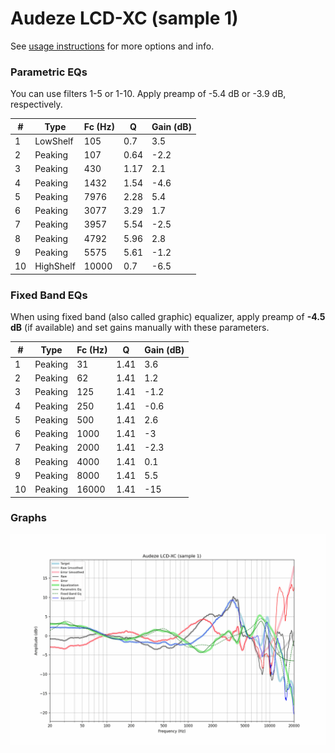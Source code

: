 # Audeze LCD-XC (sample 1)
See [usage instructions](https://github.com/jaakkopasanen/AutoEq#usage) for more options and info.

### Parametric EQs
You can use filters 1-5 or 1-10. Apply preamp of -5.4 dB or -3.9 dB, respectively.

|   # | Type      |   Fc (Hz) |    Q |   Gain (dB) |
|-----|-----------|-----------|------|-------------|
|   1 | LowShelf  |       105 | 0.7  |         3.5 |
|   2 | Peaking   |       107 | 0.64 |        -2.2 |
|   3 | Peaking   |       430 | 1.17 |         2.1 |
|   4 | Peaking   |      1432 | 1.54 |        -4.6 |
|   5 | Peaking   |      7976 | 2.28 |         5.4 |
|   6 | Peaking   |      3077 | 3.29 |         1.7 |
|   7 | Peaking   |      3957 | 5.54 |        -2.5 |
|   8 | Peaking   |      4792 | 5.96 |         2.8 |
|   9 | Peaking   |      5575 | 5.61 |        -1.2 |
|  10 | HighShelf |     10000 | 0.7  |        -6.5 |

### Fixed Band EQs
When using fixed band (also called graphic) equalizer, apply preamp of **-4.5 dB** (if available) and set gains manually with these parameters.

|   # | Type    |   Fc (Hz) |    Q |   Gain (dB) |
|-----|---------|-----------|------|-------------|
|   1 | Peaking |        31 | 1.41 |         3.6 |
|   2 | Peaking |        62 | 1.41 |         1.2 |
|   3 | Peaking |       125 | 1.41 |        -1.2 |
|   4 | Peaking |       250 | 1.41 |        -0.6 |
|   5 | Peaking |       500 | 1.41 |         2.6 |
|   6 | Peaking |      1000 | 1.41 |        -3   |
|   7 | Peaking |      2000 | 1.41 |        -2.3 |
|   8 | Peaking |      4000 | 1.41 |         0.1 |
|   9 | Peaking |      8000 | 1.41 |         5.5 |
|  10 | Peaking |     16000 | 1.41 |       -15   |

### Graphs
![](./Audeze%20LCD-XC%20(sample%201).png)

